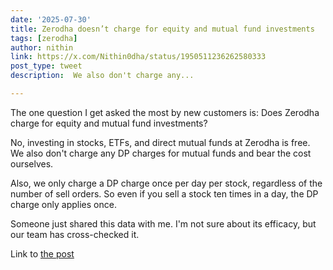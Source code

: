 ```yaml
---
date: '2025-07-30'
title: Zerodha doesn’t charge for equity and mutual fund investments
tags: [zerodha]
author: nithin
link: https://x.com/Nithin0dha/status/1950511236262580333
post_type: tweet
description:  We also don't charge any...

---
```

The one question I get asked the most by new customers is: Does Zerodha charge for equity and mutual fund investments?

No, investing in stocks, ETFs, and direct mutual funds at Zerodha is free. We also don't charge any DP charges for mutual funds and bear the cost ourselves.

Also, we only charge a DP charge once per day per stock, regardless of the number of sell orders. So even if you sell a stock ten times in a day, the DP charge only applies once.

Someone just shared this data with me. I'm not sure about its efficacy, but our team has cross-checked it.

Link to [the post](https://tradingqna.com/t/does-zerodha-has-plans-to-charge-dp-charges-for-every-transaction/184872)
